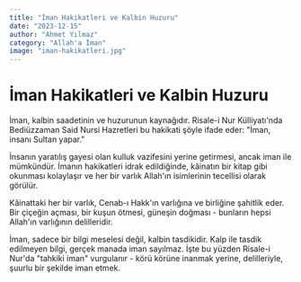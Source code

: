 ```yaml
---
title: "İman Hakikatleri ve Kalbin Huzuru"
date: "2023-12-15"
author: "Ahmet Yılmaz"
category: "Allah'a İman"
image: "iman-hakikatleri.jpg"
---
```


# İman Hakikatleri ve Kalbin Huzuru

İman, kalbin saadetinin ve huzurunun kaynağıdır. Risale-i Nur Külliyatı'nda Bediüzzaman Said Nursi Hazretleri bu hakikati şöyle ifade eder: "İman, insanı Sultan yapar."

İnsanın yaratılış gayesi olan kulluk vazifesini yerine getirmesi, ancak iman ile mümkündür. İmanın hakikatleri idrak edildiğinde, kâinatın bir kitap gibi okunması kolaylaşır ve her bir varlık Allah'ın isimlerinin tecellisi olarak görülür.

Kâinattaki her bir varlık, Cenab-ı Hakk'ın varlığına ve birliğine şahitlik eder. Bir çiçeğin açması, bir kuşun ötmesi, güneşin doğması - bunların hepsi Allah'ın varlığının delilleridir.

İman, sadece bir bilgi meselesi değil, kalbin tasdikidir. Kalp ile tasdik edilmeyen bilgi, gerçek manada iman sayılmaz. İşte bu yüzden Risale-i Nur'da "tahkiki iman" vurgulanır - körü körüne inanmak yerine, delilleriyle, şuurlu bir şekilde iman etmek.
